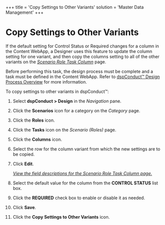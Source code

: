+++
title = 'Copy Settings to Other Variants'
solution = 'Master Data Management'
+++

# Copy Settings to Other Variants

If the default setting for Control Status or Required changes for a
column in the Content WebApp, a Designer uses this feature to update the
column setting for one variant, and then copy the columns setting to all
of the other variants on the *[Scenario Role Task
Column](../Page_Desc/Scenario_Role_Task_Column_H)* page.

Before performing this task, the design process must be complete and a
task must be defined in the Content WebApp. Refer to [dspConduct™ Design
Process Overview](dspConduct_Design_Process_Overview) for more
information.

To copy settings to other variants in dspConduct™:

1.  Select <span style="font-weight: bold;">dspConduct \>
    </span>**Design** in the *Navigation* pane.

2.  Click the **Scenarios** icon for a category on the *Category* page.

3.  Click the **Roles** icon.

4.  Click the **Tasks** icon on the *Scenario (Roles)* page.

5.  Click the **Columns** icon.

6.  Select the row for the column variant from which the new settings
    are to be copied.

7.  Click **Edit**.
    
    *[View the field descriptions for the Scenario Role Task Column
    page.](../Page_Desc/Scenario_Role_Task_Column_H)*

8.  Select the default value for the column from the **CONTROL STATUS**
    list box.

9.  Click the **REQUIRED** check box to enable or disable it as needed.

10. Click **Save**.

11. Click the **Copy Settings to Other Variants** icon.

